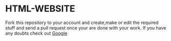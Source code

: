 # HTML-WEBSITE
Fork this repository to your account and create,make or edit the required stuff and send a pull request once your are done with your work.
If you have any doubts check out <a href="https://www.google.com/" target="_blank">Google</a>
